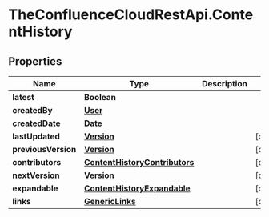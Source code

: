 # TheConfluenceCloudRestApi.ContentHistory

## Properties
Name | Type | Description | Notes
------------ | ------------- | ------------- | -------------
**latest** | **Boolean** |  | 
**createdBy** | [**User**](User.md) |  | 
**createdDate** | **Date** |  | 
**lastUpdated** | [**Version**](Version.md) |  | [optional] 
**previousVersion** | [**Version**](Version.md) |  | [optional] 
**contributors** | [**ContentHistoryContributors**](ContentHistoryContributors.md) |  | [optional] 
**nextVersion** | [**Version**](Version.md) |  | [optional] 
**expandable** | [**ContentHistoryExpandable**](ContentHistoryExpandable.md) |  | [optional] 
**links** | [**GenericLinks**](GenericLinks.md) |  | [optional] 
